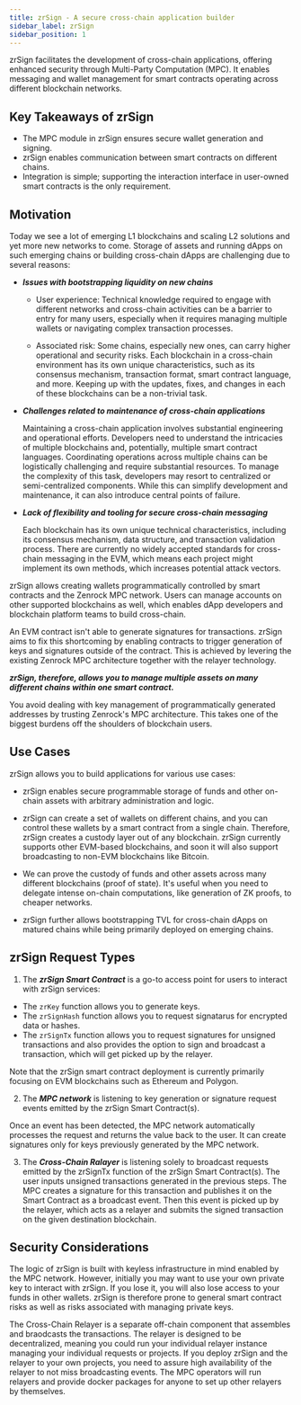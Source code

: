 ```yaml
---
title: zrSign - A secure cross-chain application builder
sidebar_label: zrSign
sidebar_position: 1
---
```


zrSign facilitates the development of cross-chain applications, offering enhanced security through Multi-Party Computation (MPC). It enables messaging and wallet management for smart contracts operating across different blockchain networks.

## Key Takeaways of zrSign

- The MPC module in zrSign ensures secure wallet generation and signing.
- zrSign enables communication between smart contracts on different chains.
- Integration is simple; supporting the interaction interface in user-owned smart contracts is the only requirement.

## Motivation

Today we see a lot of emerging L1 blockchains and scaling L2 solutions and yet more new networks to come. Storage of assets and running dApps on such emerging chains or building cross-chain dApps are challenging due to several reasons:

- ***Issues with bootstrapping liquidity on new chains***

    - User experience: Technical knowledge required to engage with different networks and cross-chain activities can be a barrier to entry for many users, especially when it requires managing multiple wallets or navigating complex transaction processes.

    - Associated risk: Some chains, especially new ones, can carry higher operational and security risks. Each blockchain in a cross-chain environment has its own unique characteristics, such as its consensus mechanism, transaction format, smart contract language, and more. Keeping up with the updates, fixes, and changes in each of these blockchains can be a non-trivial task.

- ***Challenges related to maintenance of cross-chain applications***

    Maintaining a cross-chain application involves substantial engineering and operational efforts. Developers need to understand the intricacies of multiple blockchains and, potentially, multiple smart contract languages. Coordinating operations across multiple chains can be logistically challenging and require substantial resources. To manage the complexity of this task, developers may resort to centralized or semi-centralized components. While this can simplify development and maintenance, it can also introduce central points of failure.

- ***Lack of flexibility and tooling for secure cross-chain messaging***

    Each blockchain has its own unique technical characteristics, including its consensus mechanism, data structure, and transaction validation process. There are currently no widely accepted standards for cross-chain messaging in the EVM, which means each project might implement its own methods, which increases potential attack vectors.

zrSign allows creating wallets programmatically controlled by smart contracts and the Zenrock MPC network. Users can manage accounts on other supported blockchains as well, which enables dApp developers and blockchain platform teams to build cross-chain.

An EVM contract isn't able to generate signatures for transactions. zrSign aims to fix this shortcoming by enabling contracts to trigger generation of keys and signatures outside of the contract. This is achieved by levering the existing Zenrock MPC architecture together with the relayer technology.

***zrSign, therefore, allows you to manage multiple assets on many different chains within one smart contract.***

You avoid dealing with key management of programmatically generated addresses by trusting Zenrock's MPC architecture. This takes one of the biggest burdens off the shoulders of blockchain users.

## Use Cases

zrSign allows you to build applications for various use cases:

- zrSign enables secure programmable storage of funds and other on-chain assets with arbitrary administration and logic.

- zrSign can create a set of wallets on different chains, and you can control these wallets by a smart contract from a single chain. Therefore, zrSign creates a custody layer out of any blockchain. zrSign currently supports other EVM-based blockchains, and soon it will also support broadcasting to non-EVM blockchains like Bitcoin.

- We can prove the custody of funds and other assets across many different blockchains (proof of state). It's useful when you need to delegate intense on-chain computations, like generation of ZK proofs, to cheaper networks.

- zrSign further allows bootstrapping TVL for cross-chain dApps on matured chains while being primarily deployed on emerging chains.

## zrSign Request Types

1. The ***zrSign Smart Contract*** is a go-to access point for users to interact with zrSign services:

- The `zrKey` function allows you to generate keys.
- The `zrSignHash` function allows you to request signatarus for encrypted data or hashes.
- The `zrSignTx` function allows you to request signatures for unsigned transactions and also provides the option to sign and broadcast a transaction, which will get picked up by the relayer.

Note that the zrSign smart contract deployment is currently primarily focusing on EVM blockchains such as Ethereum and Polygon.

2. The ***MPC network*** is listening to key generation or signature request events emitted by the zrSign Smart Contract(s).

Once an event has been detected, the MPC network automatically processes the request and returns the value back to the user. It can create signatures only for keys previously generated by the MPC network.

3. The ***Cross-Chain Ralayer*** is listening solely to broadcast requests emitted by the zrSignTx function of the zrSign Smart Contract(s). The user inputs unsigned transactions generated in the previous steps. The MPC creates a signature for this transaction and publishes it on the Smart Contract as a broadcast event. Then this event is picked up by the relayer, which acts as a relayer and submits the signed transaction on the given destination blockchain.

## Security Considerations

The logic of zrSign is built with keyless infrastructure in mind enabled by the MPC network. However, initially you may want to use your own private key to interact with zrSign. If you lose it, you will also lose access to your funds in other wallets. zrSign is therefore prone to general smart contract risks as well as risks associated with managing private keys.

The Cross-Chain Relayer is a separate off-chain component that assembles and braodcasts the transactions. The relayer is designed to be decentralized, meaning you could run your individual relayer instance managing your individual requests or projects. If you deploy zrSign and the relayer to your own projects, you need to assure high availability of the relayer to not miss broadcasting events. The MPC operators will run relayers and provide docker packages for anyone to set up other relayers by themselves.